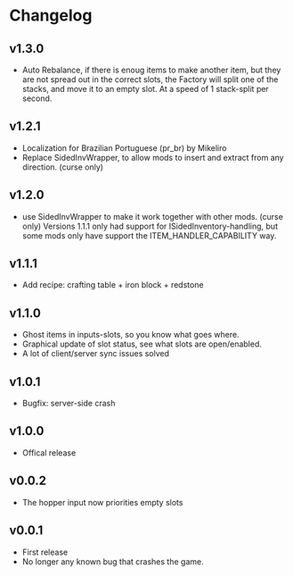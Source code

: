 # Changelog 
## v1.3.0
* Auto Rebalance, if there is enoug items to make another item, but they are not spread out in the correct slots, the Factory will split one of the stacks, and move it to an empty slot. At a speed of 1 stack-split per second.

## v1.2.1
* Localization for Brazilian Portuguese (pr_br) by Mikeliro
* Replace SidedInvWrapper, to allow mods to insert and extract from any direction. (curse only)

## v1.2.0
* use SidedInvWrapper to make it work together with other mods. (curse only)
 Versions 1.1.1 only had support for ISidedInventory-handling,
 but some mods only have support the ITEM_HANDLER_CAPABILITY way.

## v1.1.1
* Add recipe: crafting table + iron block + redstone

## v1.1.0
* Ghost items in inputs-slots, so you know what goes where.
* Graphical update of slot status, see what slots are open/enabled.
* A lot of client/server sync issues solved

## v1.0.1
* Bugfix: server-side crash

## v1.0.0
* Offical release

## v0.0.2
* The hopper input now priorities empty slots

## v0.0.1
* First release
* No longer any known bug that crashes the game.
